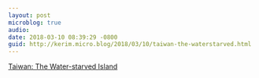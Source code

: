 ```yaml
---
layout: post
microblog: true
audio: 
date: 2018-03-10 08:39:29 -0800
guid: http://kerim.micro.blog/2018/03/10/taiwan-the-waterstarved.html
---
```

[Taiwan: The Water-starved Island](https://english.cw.com.tw/article/article.action?id=1876)
